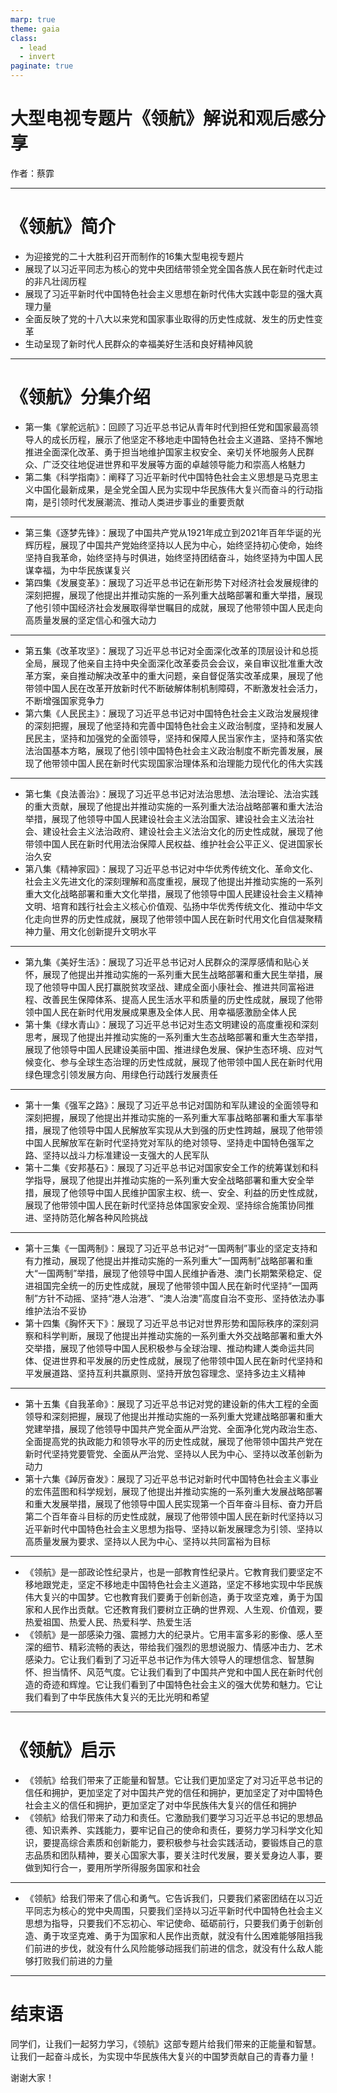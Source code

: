 ```yaml
---
marp: true
theme: gaia
class:
  - lead
  - invert
paginate: true
---
```


# 大型电视专题片《领航》解说和观后感分享

作者：蔡霏

---

# 《领航》简介

- 为迎接党的二十大胜利召开而制作的16集大型电视专题片
- 展现了以习近平同志为核心的党中央团结带领全党全国各族人民在新时代走过的非凡壮阔历程
- 展现了习近平新时代中国特色社会主义思想在新时代伟大实践中彰显的强大真理力量
- 全面反映了党的十八大以来党和国家事业取得的历史性成就、发生的历史性变革
- 生动呈现了新时代人民群众的幸福美好生活和良好精神风貌

---

# 《领航》分集介绍

- 第一集《掌舵远航》：回顾了习近平总书记从青年时代到担任党和国家最高领导人的成长历程，展示了他坚定不移地走中国特色社会主义道路、坚持不懈地推进全面深化改革、勇于担当地维护国家主权安全、亲切关怀地服务人民群众、广泛交往地促进世界和平发展等方面的卓越领导能力和崇高人格魅力
- 第二集《科学指南》：阐释了习近平新时代中国特色社会主义思想是马克思主义中国化最新成果，是全党全国人民为实现中华民族伟大复兴而奋斗的行动指南，是引领时代发展潮流、推动人类进步事业的重要贡献
---
- 第三集《逐梦先锋》：展现了中国共产党从1921年成立到2021年百年华诞的光辉历程，展现了中国共产党始终坚持以人民为中心，始终坚持初心使命，始终坚持自我革命，始终坚持与时俱进，始终坚持团结奋斗，始终坚持为中国人民谋幸福，为中华民族谋复兴
- 第四集《发展变革》：展现了习近平总书记在新形势下对经济社会发展规律的深刻把握，展现了他提出并推动实施的一系列重大战略部署和重大举措，展现了他引领中国经济社会发展取得举世瞩目的成就，展现了他带领中国人民走向高质量发展的坚定信心和强大动力
---
- 第五集《改革攻坚》：展现了习近平总书记对全面深化改革的顶层设计和总揽全局，展现了他亲自主持中央全面深化改革委员会会议，亲自审议批准重大改革方案，亲自推动解决改革中的重大问题，亲自督促落实改革成果，展现了他带领中国人民在改革开放新时代不断破解体制机制障碍，不断激发社会活力，不断增强国家竞争力
- 第六集《人民民主》：展现了习近平总书记对中国特色社会主义政治发展规律的深刻把握，展现了他坚持和完善中国特色社会主义政治制度，坚持和发展人民民主，坚持和加强党的全面领导，坚持和保障人民当家作主，坚持和落实依法治国基本方略，展现了他引领中国特色社会主义政治制度不断完善发展，展现了他带领中国人民在新时代实现国家治理体系和治理能力现代化的伟大实践
---
- 第七集《良法善治》：展现了习近平总书记对法治思想、法治理论、法治实践的重大贡献，展现了他提出并推动实施的一系列重大法治战略部署和重大法治举措，展现了他领导中国人民建设社会主义法治国家、建设社会主义法治社会、建设社会主义法治政府、建设社会主义法治文化的历史性成就，展现了他带领中国人民在新时代用法治保障人民权益、维护社会公平正义、促进国家长治久安
- 第八集《精神家园》：展现了习近平总书记对中华优秀传统文化、革命文化、社会主义先进文化的深刻理解和高度重视，展现了他提出并推动实施的一系列重大文化战略部署和重大文化举措，展现了他领导中国人民建设社会主义精神文明、培育和践行社会主义核心价值观、弘扬中华优秀传统文化、推动中华文化走向世界的历史性成就，展现了他带领中国人民在新时代用文化自信凝聚精神力量、用文化创新提升文明水平
---
- 第九集《美好生活》：展现了习近平总书记对人民群众的深厚感情和贴心关怀，展现了他提出并推动实施的一系列重大民生战略部署和重大民生举措，展现了他领导中国人民打赢脱贫攻坚战、建成全面小康社会、推进共同富裕进程、改善民生保障体系、提高人民生活水平和质量的历史性成就，展现了他带领中国人民在新时代用发展成果惠及全体人民、用幸福感激励全体人民
- 第十集《绿水青山》：展现了习近平总书记对生态文明建设的高度重视和深刻思考，展现了他提出并推动实施的一系列重大生态战略部署和重大生态举措，展现了他领导中国人民建设美丽中国、推进绿色发展、保护生态环境、应对气候变化、参与全球生态治理的历史性成就，展现了他带领中国人民在新时代用绿色理念引领发展方向、用绿色行动践行发展责任
---
- 第十一集《强军之路》：展现了习近平总书记对国防和军队建设的全面领导和深刻把握，展现了他提出并推动实施的一系列重大军事战略部署和重大军事举措，展现了他领导中国人民解放军实现从大到强的历史性跨越，展现了他带领中国人民解放军在新时代坚持党对军队的绝对领导、坚持走中国特色强军之路、坚持以战斗力标准建设一支强大的人民军队
- 第十二集《安邦基石》：展现了习近平总书记对国家安全工作的统筹谋划和科学指导，展现了他提出并推动实施的一系列重大安全战略部署和重大安全举措，展现了他领导中国人民维护国家主权、统一、安全、利益的历史性成就，展现了他带领中国人民在新时代坚持总体国家安全观、坚持综合施策协同推进、坚持防范化解各种风险挑战
---
- 第十三集《一国两制》：展现了习近平总书记对“一国两制”事业的坚定支持和有力推动，展现了他提出并推动实施的一系列重大“一国两制”战略部署和重大“一国两制”举措，展现了他领导中国人民维护香港、澳门长期繁荣稳定、促进祖国完全统一的历史性成就，展现了他带领中国人民在新时代坚持“一国两制”方针不动摇、坚持“港人治港”、“澳人治澳”高度自治不变形、坚持依法办事维护法治不妥协
- 第十四集《胸怀天下》：展现了习近平总书记对世界形势和国际秩序的深刻洞察和科学判断，展现了他提出并推动实施的一系列重大外交战略部署和重大外交举措，展现了他领导中国人民积极参与全球治理、推动构建人类命运共同体、促进世界和平发展的历史性成就，展现了他带领中国人民在新时代坚持和平发展道路、坚持互利共赢原则、坚持开放包容理念、坚持多边主义精神
---
- 第十五集《自我革命》：展现了习近平总书记对党的建设新的伟大工程的全面领导和深刻把握，展现了他提出并推动实施的一系列重大党建战略部署和重大党建举措，展现了他领导中国共产党全面从严治党、全面净化党内政治生态、全面提高党的执政能力和领导水平的历史性成就，展现了他带领中国共产党在新时代坚持党要管党、全面从严治党、坚持以人民为中心、坚持以改革创新为动力
- 第十六集《踔厉奋发》：展现了习近平总书记对新时代中国特色社会主义事业的宏伟蓝图和科学规划，展现了他提出并推动实施的一系列重大发展战略部署和重大发展举措，展现了他领导中国人民实现第一个百年奋斗目标、奋力开启第二个百年奋斗目标的历史性成就，展现了他带领中国人民在新时代坚持以习近平新时代中国特色社会主义思想为指导、坚持以新发展理念为引领、坚持以高质量发展为要求、坚持以人民为中心、坚持以共同富裕为目标

---
- 《领航》是一部政论性纪录片，也是一部教育性纪录片。它教育我们要坚定不移地跟党走，坚定不移地走中国特色社会主义道路，坚定不移地实现中华民族伟大复兴的中国梦。它也教育我们要勇于创新创造，勇于攻坚克难，勇于为国家和人民作出贡献。它还教育我们要树立正确的世界观、人生观、价值观，要热爱祖国、热爱人民、热爱科学、热爱生活
- 《领航》是一部感染力强、震撼力大的纪录片。它用丰富多彩的影像、感人至深的细节、精彩流畅的表达，带给我们强烈的思想说服力、情感冲击力、艺术感染力。它让我们看到了习近平总书记作为伟大领导人的理想信念、智慧胸怀、担当情怀、风范气度。它让我们看到了中国共产党和中国人民在新时代创造的奇迹和辉煌。它让我们看到了中国特色社会主义的强大优势和魅力。它让我们看到了中华民族伟大复兴的无比光明和希望

---

# 《领航》启示

- 《领航》给我们带来了正能量和智慧。它让我们更加坚定了对习近平总书记的信任和拥护，更加坚定了对中国共产党的信任和拥护，更加坚定了对中国特色社会主义的信任和拥护，更加坚定了对中华民族伟大复兴的信任和拥护
- 《领航》给我们带来了动力和责任。它激励我们要学习习近平总书记的思想品德、知识素养、实践能力，要牢记自己的使命和责任，要努力学习科学文化知识，要提高综合素质和创新能力，要积极参与社会实践活动，要锻炼自己的意志品质和团队精神，要关心国家大事，要关注时代发展，要关爱身边人事，要做到知行合一，要用所学所得服务国家和社会
---
- 《领航》给我们带来了信心和勇气。它告诉我们，只要我们紧密团结在以习近平同志为核心的党中央周围，只要我们坚持以习近平新时代中国特色社会主义思想为指导，只要我们不忘初心、牢记使命、砥砺前行，只要我们勇于创新创造、勇于攻坚克难、勇于为国家和人民作出贡献，就没有什么困难能够阻挡我们前进的步伐，就没有什么风险能够动摇我们前进的信念，就没有什么敌人能够打败我们前进的力量

---

# 结束语

同学们，让我们一起努力学习，《领航》这部专题片给我们带来的正能量和智慧。让我们一起奋斗成长，为实现中华民族伟大复兴的中国梦贡献自己的青春力量！

谢谢大家！

<!--![bg right:40% 80%](C:\Users\sysu\Desktop\R.png) -->